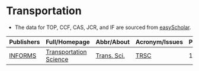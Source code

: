 # Transportation

- The data for TOP, CCF, CAS, JCR, and IF are sourced from [easyScholar](https://www.easyscholar.cc/).

|Publishers|Full/Homepage|Abbr/About|Acronym/Issues|Period/DBLP|Top/Early|CCF|CAS|JCR|IF|Keywords/Google|
|-         |-            |-         |-             |-          |-        |-  |-  |-  |- |-              |
|[INFORMS](https://pubsonline.informs.org/)|[Transportation Science](https://pubsonline.informs.org/journal/trsc)|[Trans. Sci.](https://pubsonline.informs.org/page/trsc/editorial-statement)|[TRSC](https://pubsonline.informs.org/loi/trsc)|1967 -|False||2|Q1|6.2|[Transportation](https://www.google.com/search?q=Transportation)|

